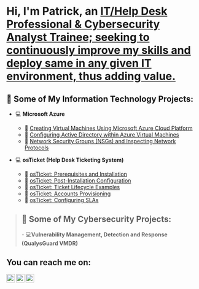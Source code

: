 <h1>Hi, I'm Patrick, an <a href="https://www.linkedin.com/in/patrickigwilo">IT/Help Desk Professional & Cybersecurity Analyst Trainee; seeking to continuously improve my skills and deploy same in any given IT environment, thus adding value.</a></h1>


<h2> 💼 Some of My Information Technology Projects:</h2>

- 💻 <b>Microsoft Azure</b>
  - 📂 [Creating Virtual Machines Using Microsoft Azure Cloud Platform](https://github.com/patrickoigwilo/My-CourseCareers-FinalExam-Project)
  - 📂 [Configuring Active Directory within Azure Virtual Machines](https://github.com/patrickoigwilo/configure-ad)
  - 📂 [Network Security Groups (NSGs) and Inspecting Network Protocols](https://github.com/patrickoigwilo/azure-network-protocols)


- 💻 <b>osTicket (Help Desk Ticketing System)</b>
  - 📂 [osTicket: Prerequisites and Installation](https://github.com/patrickoigwilo/osticket-prereqs)
  - 📂 [osTicket: Post-Installation Configuration](https://github.com/patrickoigwilo/post-install-config)
  - 📂 [osTicket: Ticket Lifecycle Examples](https://github.com/patrickoigwilo/ticket-lifecycle)
  - 📂 [osTicket: Accounts Provisioning](https://github.com/patrickoigwilo/accounts-provisioning)
  - 📂 [osTicket: Configuring SLAs](https://github.com/patrickoigwilo/configuring-slas)
 
    

><h2> 💼 Some of My Cybersecurity Projects:</h2>
>- 💻<b>Vulnerability Management, Detection and Response (QualysGuard VMDR)</b>

<h2>You can reach me on:</h2>

[<img align="left" alt="Patrick | LinkedIn" width="22px" src="https://cdn.jsdelivr.net/npm/simple-icons@v3/icons/linkedin.svg" />][linkedin]
[<img align="left" alt="Patrick | Twitter" width="22px" src="https://cdn.jsdelivr.net/npm/simple-icons@v3/icons/telegram.svg" />][telegram]
[<img align="left" alt="Patrick | Twitter" width="22px" src="https://cdn.jsdelivr.net/npm/simple-icons@v3/icons/twitter.svg" />][twitter]


[linkedin]: https://www.linkedin.com/in/patrickigwilo
[telegram]: https://web.telegram.org/a/
[twitter]:  https://twitter.com/PatrickIgwilo
